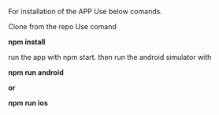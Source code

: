 For installation of the APP
Use below comands.

Clone from the repo
Use comand

<b>****npm install****</b>

run the app with npm start.
then run the android simulator with

<b>npm run android </b>

****or****

<b>npm run ios</b>
